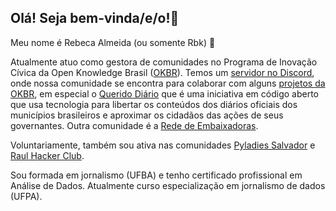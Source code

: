 ## Olá! Seja bem-vinda/e/o!👋

Meu nome é Rebeca Almeida (ou somente Rbk) 🦭

Atualmente atuo como gestora de comunidades no Programa de Inovação Cívica da Open Knowledge Brasil ([OKBR](https://ok.org.br/)). Temos um [servidor no Discord](https://go.ok.org.br/discord), onde nossa comunidade se encontra para colaborar com alguns [projetos da OKBR](https://github.com/okfn-brasil), em especial o [Querido Diário](https://queridodiario.ok.org.br/) que é uma iniciativa em código aberto que usa tecnologia para libertar os conteúdos dos diários oficiais dos municípios brasileiros e aproximar os cidadãos das ações de seus governantes. Outra comunidade é a [Rede de Embaixadoras](https://embaixadoras.ok.org.br/). 

Voluntariamente, também sou ativa nas comunidades [Pyladies Salvador](https://github.com/PyLadiesSalvador) e [Raul Hacker Club](https://www.instagram.com/raulhackerclub/). 

Sou formada em jornalismo (UFBA) e tenho certificado profissional em Análise de Dados. Atualmente curso especialização em jornalismo de dados (UFPA). 
